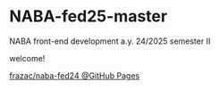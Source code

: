 # NABA-fed25-master
 
NABA
front-end development
a.y. 24/2025
semester II

welcome!

[frazac/naba-fed24 @GitHub Pages](https://frazac.github.io/NABA-fed25-master/)